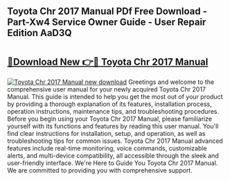 ## Toyota Chr 2017 Manual PDf Free Download - Part-Xw4 Service Owner Guide - User Repair Edition AaD3Q

# <h2><a href="http://cf17367.oget.top/?id=Toyota+Chr+2017+Manual">🔗Download New 👉🔴 Toyota Chr 2017 Manual</a></h2>

[![Toyota Chr 2017 Manual new download](https://i.imgur.com/5g1atiW.png)](http://cf17367.oget.top/?id=Toyota+Chr+2017+Manual)
Greetings and welcome to the comprehensive user manual for your newly acquired Toyota Chr 2017 Manual. This guide is intended to help you get the most out of your product by providing a thorough explanation of its features, installation process, operation instructions, maintenance tips, and troubleshooting procedures. Before you begin using your Toyota Chr 2017 Manual, please familiarize yourself with its functions and features by reading this user manual. You'll find clear instructions for installation, setup, and operation, as well as troubleshooting tips for common issues. Toyota Chr 2017 Manual advanced features include real-time monitoring, voice commands, customizable alerts, and multi-device compatibility, all accessible through the sleek and user-friendly interface. We're Here to Guide You Toyota Chr 2017 Manual. We are committed to providing you with comprehensive support.
